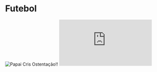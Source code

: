 # Futebol


<img src= "https://br.pinterest.com/pin/340232946863769001/" alt="Papai Cris Ostentação!! ">

<embed src="https://images.google.com/imgres?imgurl=https://upload.wikimedia.org/wikipedia/commons/thumb/4/4f/Pug_dog.jpg/800px-Pug_dog.jpg&imgrefurl=https://pt.wikipedia.org/wiki/Pug&tbnid=6f9X49_9300YjM&vet=12ahUKEwjZ35vO_s_3AhV3mzgGHa8eC40QMygcegUIARDNAQ..i&docid=13_-29i721q16WM&w=800&h=600&q=cachorro+pug&hl=pt-br&client=safari&ved=2ahUKEwjZ35vO_s_3AhV3mzgGHa8eC40QMygcegUIARDNAQ"  alt= "um pobre luxando muito ensaboado" >
